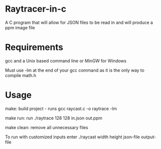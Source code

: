 # Raytracer-in-c
A C program that will allow for JSON files to be read in and will produce a ppm image file

# Requirements
gcc and a Unix based command line or MinGW for Windows

Must use -lm at the end of your gcc command as it is the only way to compile math.h

# Usage
make: build project - runs gcc raycast.c -o raytrace -lm

make run: run ./raytrace 128 128 in.json out.ppm

make clean:  remove all unnecessary files

To run with customized inputs enter ./raycast width height json-file output-file
